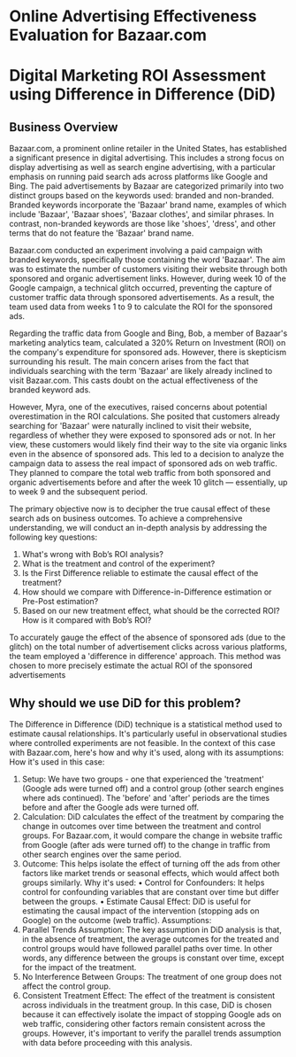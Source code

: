 # Online Advertising Effectiveness Evaluation for Bazaar.com
# Digital Marketing ROI Assessment using Difference in Difference (DiD)


## Business Overview
Bazaar.com, a prominent online retailer in the United States, has established a significant presence in digital advertising. This includes a strong focus on display advertising as well as search engine advertising, with a particular emphasis on running paid search ads across platforms like Google and Bing. The paid advertisements by Bazaar are categorized primarily into two distinct groups based on the keywords used: branded and non-branded. Branded keywords incorporate the 'Bazaar' brand name, examples of which include 'Bazaar', 'Bazaar shoes', 'Bazaar clothes', and similar phrases. In contrast, non-branded keywords are those like 'shoes', 'dress', and other terms that do not feature the 'Bazaar' brand name. 

Bazaar.com conducted an experiment involving a paid campaign with branded keywords, specifically those containing the word 'Bazaar'. The aim was to estimate the number of customers visiting their website through both sponsored and organic advertisement links. However, during week 10 of the Google campaign, a technical glitch occurred, preventing the capture of customer traffic data through sponsored advertisements. As a result, the team used data from weeks 1 to 9 to calculate the ROI for the sponsored ads.


Regarding the traffic data from Google and Bing, Bob, a member of Bazaar's marketing analytics team, calculated a 320% Return on Investment (ROI) on the company's expenditure for sponsored ads. However, there is skepticism surrounding his result. The main concern arises from the fact that individuals searching with the term 'Bazaar' are likely already inclined to visit Bazaar.com. This casts doubt on the actual effectiveness of the branded keyword ads. 


However, Myra, one of the executives, raised concerns about potential overestimation in the ROI calculations. She posited that customers already searching for 'Bazaar' were naturally inclined to visit their website, regardless of whether they were exposed to sponsored ads or not. In her view, these customers would likely find their way to the site via organic links even in the absence of sponsored ads. This led to a decision to analyze the campaign data to assess the real impact of sponsored ads on web traffic. They planned to compare the total web traffic from both sponsored and organic advertisements before and after the week 10 glitch — essentially, up to week 9 and the subsequent period.

The primary objective now is to decipher the true causal effect of these search ads on business outcomes. To achieve a comprehensive understanding, we will conduct an in-depth analysis by addressing the following key questions:



1. What's wrong with Bob’s ROI analysis?
2. What is the treatment and control of the experiment?
3. Is the First Difference reliable to estimate the causal effect of the treatment? 
4. How should we compare with Difference-in-Difference estimation or Pre-Post estimation?  
5. Based on our new treatment effect, what should be the corrected ROI? How is it compared with Bob’s ROI?



To accurately gauge the effect of the absence of sponsored ads (due to the glitch) on the total number of advertisement clicks across various platforms, the team employed a 'difference in difference' approach. This method was chosen to more precisely estimate the actual ROI of the sponsored advertisements

## Why should we use DiD for this problem? 

The Difference in Difference (DiD) technique is a statistical method used to estimate causal relationships. It's particularly useful in observational studies where controlled experiments are not feasible. In the context of this case with Bazaar.com, here's how and why it's used, along with its assumptions:
How it's used in this case:
1.	Setup: We have two groups - one that experienced the 'treatment' (Google ads were turned off) and a control group (other search engines where ads continued). The 'before' and 'after' periods are the times before and after the Google ads were turned off.
2.	Calculation: DiD calculates the effect of the treatment by comparing the change in outcomes over time between the treatment and control groups. For Bazaar.com, it would compare the change in website traffic from Google (after ads were turned off) to the change in traffic from other search engines over the same period.
3.	Outcome: This helps isolate the effect of turning off the ads from other factors like market trends or seasonal effects, which would affect both groups similarly.
Why it's used:
•	Control for Confounders: It helps control for confounding variables that are constant over time but differ between the groups.
•	Estimate Causal Effect: DiD is useful for estimating the causal impact of the intervention (stopping ads on Google) on the outcome (web traffic).
Assumptions:
1.	Parallel Trends Assumption: The key assumption in DiD analysis is that, in the absence of treatment, the average outcomes for the treated and control groups would have followed parallel paths over time. In other words, any difference between the groups is constant over time, except for the impact of the treatment.
2.	No Interference Between Groups: The treatment of one group does not affect the control group.
3.	Consistent Treatment Effect: The effect of the treatment is consistent across individuals in the treatment group.
In this case, DiD is chosen because it can effectively isolate the impact of stopping Google ads on web traffic, considering other factors remain consistent across the groups. However, it's important to verify the parallel trends assumption with data before proceeding with this analysis.

